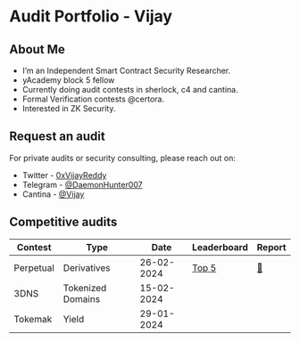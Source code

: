 # Audit Portfolio - Vijay

## About Me
* I’m an Independent Smart Contract Security Researcher.
* yAcademy block 5 fellow
* Currently doing audit contests in sherlock, c4 and cantina.
* Formal Verification contests @certora.
* Interested in ZK Security.


## Request an audit
For private audits or security consulting, please reach out on:
- Twitter  - [0xVijayReddy](https://x.com/0xVijayReddy/)
- Telegram - [@DaemonHunter007](https://t.me/DaemonHunter007)
- Cantina  - [@Vijay](https://cantina.xyz/u/Vijay)

## Competitive audits
| Contest | Type | Date | Leaderboard | Report | 
| - | - | - | - | - | 
| Perpetual | Derivatives | 26-02-2024 | [Top 5](https://audits.sherlock.xyz/contests/219) | [📄](https://audits.sherlock.xyz/contests/219/report)
| 3DNS | Tokenized Domains | 15-02-2024 | | 
| Tokemak | Yield | 29-01-2024 |  | 



